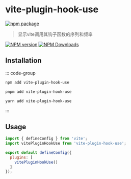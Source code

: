 # vite-plugin-hook-use

[![npm package](https://nodei.co/npm/vite-plugin-hook-use.png?downloads=true&downloadRank=true&stars=true)](https://www.npmjs.com/package/vite-plugin-hook-use)

> 显示vite调用其钩子函数的序列和频率

[![NPM version](https://img.shields.io/npm/v/vite-plugin-hook-use.svg?style=flat)](https://npmjs.org/package/vite-plugin-hook-use)
[![NPM Downloads](https://img.shields.io/npm/dm/vite-plugin-hook-use.svg?style=flat)](https://npmjs.org/package/vite-plugin-hook-use)

## Installation

::: code-group

```bash [npm]
npm add vite-plugin-hook-use
```
```bash [pnpm]
pnpm add vite-plugin-hook-use
```
```bash [yarn]
yarn add vite-plugin-hook-use
```

:::

## Usage

```js
import { defineConfig } from 'vite';
import vitePluginHookUse from 'vite-plugin-hook-use';

export default defineConfig({
  plugins: [
    vitePluginHookUse()
  ]
});
```
